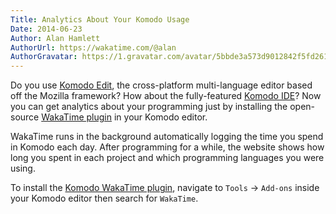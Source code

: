 ```yaml
---
Title: Analytics About Your Komodo Usage
Date: 2014-06-23
Author: Alan Hamlett
AuthorUrl: https://wakatime.com/@alan
AuthorGravatar: https://1.gravatar.com/avatar/5bbde3a573d9012842f5fd261caa0bfe
---
```


Do you use <a href="http://komodoide.com/komodo-edit/" target="_blank">Komodo Edit</a>, the cross-platform multi-language editor based off the Mozilla framework? How about the fully-featured <a href="http://komodoide.com/" target="_blank">Komodo IDE</a>? Now you can get analytics about your programming just by installing the open-source <a href="https://wakatime.com/help/plugins/komodo">WakaTime plugin</a> in your Komodo editor.

WakaTime runs in the background automatically logging the time you spend in Komodo each day. After programming for a while, the website shows how long you spent in each project and which programming languages you were using.

To install the <a href="">Komodo WakaTime plugin</a>, navigate to <code>Tools</code> -> <code>Add-ons</code> inside your Komodo editor then search for <code>WakaTime</code>.
